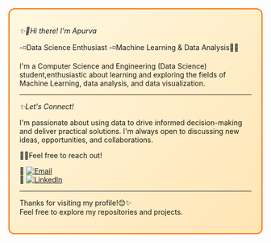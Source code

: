<div style="border: 2px solid #FF6F00; border-radius: 12px; padding: 20px; background: linear-gradient(135deg, #FFF8E1, #FFE5B4);">

*✨👋Hi there! I'm Apurva*

-◽️Data Science Enthusiast
-◽️Machine Learning & Data Analysis🤖📶

I'm a Computer Science and Engineering (Data Science) student,enthusiastic about learning and exploring the fields of Machine Learning, data analysis, and data visualization.

---

*✨Let's Connect!*

I'm passionate about using data to drive informed decision-making and deliver practical solutions. I'm always open to discussing new ideas, opportunities, and collaborations. 

🚀💌Feel free to reach out!

🔸 [![Email](https://img.shields.io/badge/Email-FF6F00?logo=gmail&style=flat-square&logoColor=white)](mailto:your.bireapurva@gmail.com)  
🔹 [![LinkedIn](https://img.shields.io/badge/LinkedIn-blue?logo=linkedin&style=flat-square)](https://www.linkedin.com/in/apurvabire19)

---

Thanks for visiting my profile!😊✨  
Feel free to explore my repositories and projects.

</div>